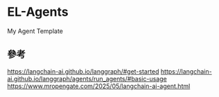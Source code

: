 # EL-Agents

My Agent Template

## 參考

https://langchain-ai.github.io/langgraph/#get-started
https://langchain-ai.github.io/langgraph/agents/run_agents/#basic-usage
https://www.mropengate.com/2025/05/langchain-ai-agent.html
